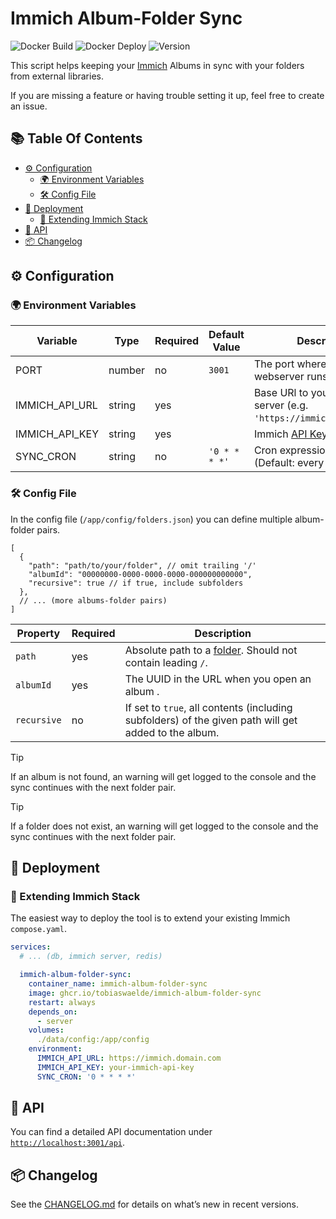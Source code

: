 # Immich Album-Folder Sync

![Docker Build](https://github.com/tobiaswaelde/immich-album-folder-sync/actions/workflows/test-build.yml/badge.svg)
![Docker Deploy](https://github.com/tobiaswaelde/immich-album-folder-sync/actions/workflows/deploy.yml/badge.svg)
![Version](https://img.shields.io/github/v/tag/tobiaswaelde/immich-album-folder-sync?label=version)

This script helps keeping your [Immich](https://immich.app/) Albums in sync with your folders from external libraries.

If you are missing a feature or having trouble setting it up, feel free to create an issue.


## 📚 Table Of Contents <!-- omit in toc -->
- [⚙️ Configuration](#️-configuration)
  - [🌍 Environment Variables](#-environment-variables)
  - [🛠️ Config File](#️-config-file)
- [🚀 Deployment](#-deployment)
  - [🐋 Extending Immich Stack](#-extending-immich-stack)
- [📡 API](#-api)
- [📦 Changelog](#-changelog)



## ⚙️ Configuration

### 🌍 Environment Variables
| Variable       | Type   | Required | Default Value | Description                                                                                  |
| -------------- | ------ | -------- | ------------- | -------------------------------------------------------------------------------------------- |
| PORT           | number | no       | `3001`        | The port where the webserver runs on.                                                        |
| IMMICH_API_URL | string | yes      |               | Base URl to your Immich server (e.g. `'https://immich.domain.com'`)                          |
| IMMICH_API_KEY | string | yes      |               | Immich [API Key](https://immich.app/docs/features/command-line-interface#obtain-the-api-key) |
| SYNC_CRON      | string | no       | `'0 * * * *'` | Cron expression to sync (Default: every hour)                                                |


### 🛠️ Config File
In the config file (`/app/config/folders.json`) you can define multiple album-folder pairs.

```jsonc
[
  {
    "path": "path/to/your/folder", // omit trailing '/'
    "albumId": "00000000-0000-0000-0000-000000000000",
    "recursive": true // if true, include subfolders
  },
  // ... (more albums-folder pairs)
]
```

| Property    | Required | Description                                                                                                 |
| ----------- | -------- | ----------------------------------------------------------------------------------------------------------- |
| `path`      | yes      | Absolute path to a [folder](https://immich.app/docs/features/folder-view/). Should not contain leading `/`. |
| `albumId`   | yes      | The UUID in the URL when you open an album .                                                                |
| `recursive` | no       | If set to `true`, all contents (including subfolders) of the given path will get added to the album.        |

> [!TIP]
> If an album is not found, an warning will get logged to the console and the sync continues with the next folder pair.

> [!TIP]
> If a folder does not exist, an warning will get logged to the console and the sync continues with the next folder pair.


## 🚀 Deployment

### 🐋 Extending Immich Stack
The easiest way to deploy the tool is to extend your existing Immich `compose.yaml`.
```yaml
services:
  # ... (db, immich server, redis)

  immich-album-folder-sync:
    container_name: immich-album-folder-sync
    image: ghcr.io/tobiaswaelde/immich-album-folder-sync
    restart: always
    depends_on:
      - server
    volumes:
      ./data/config:/app/config
    environment:
      IMMICH_API_URL: https://immich.domain.com
      IMMICH_API_KEY: your-immich-api-key
      SYNC_CRON: '0 * * * *'

```


## 📡 API

You can find a detailed API documentation under [`http://localhost:3001/api`](http://localhost:3001/api).


## 📦 Changelog

See the [CHANGELOG.md](./CHANGELOG.md) for details on what’s new in recent versions.